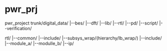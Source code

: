 # pwr_prj
pwr_project
trunk/digital_data/ 
    |--bes/
    |--dft/
    |--lib/
    |--rtl/
    |--pd/
    |--script/
    |--verification/
    
 rtl/
    |--common/
    |--include/
    |--subsys_wrap/(hierarchy/lb_wrap/)
    |--include/
    |--module_a/
    |--modulle_b/
    |--ip/
 
